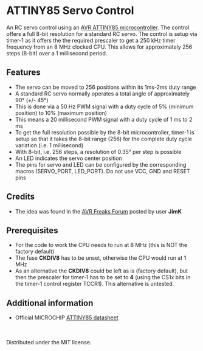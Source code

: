 
# ATTINY85 Servo Control

An RC servo control using an [AVR ATTINY85 microcontroller](https://www.microchip.com/wwwproducts/en/ATtiny85). The control offers a full 8-bit resolution for a standard RC servo. The control is setup via timer-1 as it offers the the required prescaler to get a 250 kHz timer frequency from an 8 MHz clocked CPU. This allows for approximately 256 steps (8-bit) over a 1 millisecond period.

## Features
 - The servo can be moved to 256 positions within its 1ms-2ms duty range
 - A standard RC servo normally operates a total angle of approximately 90° (+/- 45°)
 - This is done via a 50 Hz PWM signal with a duty cycle of 5% (minimum position) to 10% (maximum position)
 - This means a 20 millisecond PWM signal with a duty cycle of 1 ms to 2 ms
 - To get the full resolution possible by the 8-bit microcontroller, timer-1 is setup so that it takes the 8-bit range (256) for the complete duty cycle variation (i.e. 1 millisecond)
 - With 8-bit, i.e. 256 steps, a resolution of 0.35° per step is possible
 - An LED indicates the servo center position
 - The pins for servo and LED can be configured by the corresponding macros (SERVO_PORT, LED_PORT). Do not use VCC, GND and RESET pins

## Credits
 - The idea was found in the [AVR Freaks Forum](https://www.avrfreaks.net/comment/810846#comment-810846) posted by user **JimK**

## Prerequisites
 - For the code to work the CPU needs to run at 8 MHz (this is NOT the factory default)
 - The fuse **CKDIV8** has to be unset, otherwise the CPU would run at 1 MHz
 - As an alternative the **CKDIV8** could be left as is (factory default), but then the prescaler for timer-1 has to be set to **4** (using the CS1x bits in the timer-1 control register TCCR1). This alternative is untested.

 ## Additional information
 - Official MICROCHIP [ATTINY85 datasheet](http://ww1.microchip.com/downloads/en/DeviceDoc/Atmel-2586-AVR-8-bit-Microcontroller-ATtiny25-ATtiny45-ATtiny85_Datasheet.pdf)

<br>
<br>
Distributed under the MIT license.
